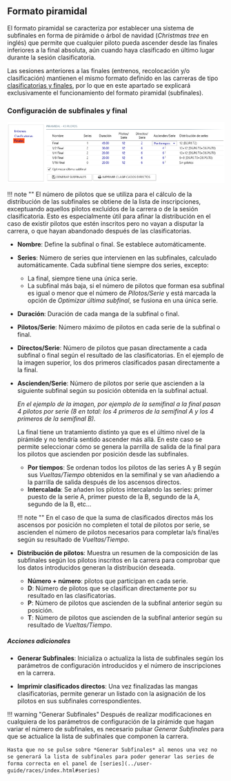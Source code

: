 ## Formato piramidal

El formato piramidal se caracteriza por establecer una sistema de subfinales en forma de pirámide o árbol de navidad (*Christmas tree* en inglés) que permite que cualquier piloto pueda ascender desde las finales inferiores a la final absoluta, aún cuando haya clasificado en último lugar durante la sesión clasificatoria. 

Las sesiones anteriores a las finales (entrenos, recolocación y/o clasificación) mantienen el mismo formato definido en las carreras de tipo [clasificatorias y finales](./qualify-finals/index.html), por lo que en este apartado se explicará exclusivamente el funcionamiento del formato piramidal (subfinales).

### Configuración de subfinales y final

![Formato piramidal](../img/subfinals.png)

!!! note ""
	El número de pilotos que se utiliza para el cálculo de la distribución de las subfinales se obtiene de la lista de inscripciones, exceptuando aquellos pilotos excluídos de la carrera o de la sesión clasificatoria. Esto es especialmente útil para afinar la distribución en el caso de existir pilotos que estén inscritos pero no vayan a disputar la carrera, o que hayan abandonado después de las clasificatorias.

- **Nombre**: Define la subfinal o final. Se establece automáticamente.

- **Series**: Número de series que intervienen en las subfinales, calculado automáticamente. Cada subfinal tiene siempre dos series, excepto:

	- La final, siempre tiene una única serie.
	- La subfinal más baja, si el número de pilotos que forman esa subfinal es igual o menor que el número de *Pilotos/Serie* y está marcada la opción de *Optimizar última subfinal*, se fusiona en una única serie.

- **Duración**: Duración de cada manga de la subfinal o final.

- **Pilotos/Serie**: Número máximo de pilotos en cada serie de la subfinal o final.

- **Directos/Serie**: Número de pilotos que pasan directamente a cada subfinal o final según el resultado de las clasificatorias. En el ejemplo de la imagen superior, los dos primeros clasificados pasan directamente a la final.

- **Ascienden/Serie**: Número de pilotos por serie que ascienden a la siguiente subfinal según su posición obtenida en la subfinal actual. 

	*En el ejemplo de la imagen, por ejemplo de la semifinal a la final pasan 4 pilotos por serie (8 en total: los 4 primeros de la semifinal A y los 4 primeros de la semifinal B).*

	La final tiene un tratamiento distinto ya que es el último nivel de la pirámide y no tendría sentido ascender más allá. En este caso se permite seleccionar cómo se genera la parrilla de salida de la final para los pilotos que ascienden por posición desde las subfinales.

	- **Por tiempos**: Se ordenan todos los pilotos de las series A y B según sus *Vueltas/Tiempo* obtenidos en la semifinal y se van añadiendo a la parrilla de salida después de los ascensos directos.
	- **Intercalada**: Se añaden los pilotos intercalando las series: primer puesto de la serie A, primer puesto de la B, segundo de la A, segundo de la B, etc...

	!!! note ""
		En el caso de que la suma de clasificados directos más los ascensos por posición no completen el total de pilotos por serie, se ascienden el número de pilotos necesarios para completar la/s final/es según su resultado de *Vueltas/Tiempo*.

- **Distribución de pilotos**: Muestra un resumen de la composición de las subfinales según los pilotos inscritos en la carrera para comprobar que los datos introducidos generan la distribución deseada.

	- **Número + número**: pilotos que participan en cada serie.
	- **D**: Número de pilotos que se clasifican directamente por su resultado en las clasificatorias.
	- **P**: Número de pilotos que ascienden de la subfinal anterior según su posición. 
	- **T**: Número de pilotos que ascienden de la subfinal anterior según su resultado de *Vueltas/Tiempo*.
	
##### Acciones adicionales

- **Generar Subfinales**: Inicializa o actualiza la lista de subfinales según los parámetros de configuración introducidos y el número de inscripciones en la carrera.

- **Imprimir clasificados directos**: Una vez finalizadas las mangas clasificatorias, permite generar un listado con la asignación de los pilotos en sus subfinales correspondientes.

!!! warning "Generar Subfinales"
	Después de realizar modificaciones en cualquiera de los parámetros de configuración de la pirámide que hagan variar el número de subfinales, es necesario pulsar *Generar Subfinales* para que se actualice la lista de subfinales que componen la carrera.

	Hasta que no se pulse sobre *Generar Subfinales* al menos una vez no se generará la lista de subfinales para poder generar las series de forma correcta en el panel de [series](../user-guide/races/index.html#series)